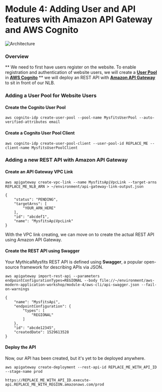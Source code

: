 # Module 4: Adding User and API features with Amazon API Gateway and AWS Cognito

![Architecture](/images/module-4/architecture-module-4.png)

### Overview

** We need to first have users register on the website.  To enable registration and authentication of website users, we will create a [**User Pool**](https://docs.aws.amazon.com/cognito/latest/developerguide/cognito-user-identity-pools.html) in [**AWS Cognito**](http://aws.amazon.com/cognito/) 
** we will deploy an REST API with [**Amazon API Gateway**](https://aws.amazon.com/api-gateway/) to sit in front of our NLB. 
### Adding a User Pool for Website Users

#### Create the Cognito User Pool

```
aws cognito-idp create-user-pool --pool-name MysfitsUserPool --auto-verified-attributes email
```

#### Create a Cognito User Pool Client

```
aws cognito-idp create-user-pool-client --user-pool-id REPLACE_ME --client-name MysfitsUserPoolClient
```

### Adding a new REST API with Amazon API Gateway

#### Create an API Gateway VPC Link

```
aws apigateway create-vpc-link --name MysfitsApiVpcLink --target-arns REPLACE_ME_NLB_ARN > ~/environment/api-gateway-link-output.json
```

```
{
    "status": "PENDING",
    "targetArns": [
        "YOUR_ARN_HERE"
    ],
    "id": "abcdef1",
    "name": "MysfitsApiVpcLink"
}
```

With the VPC link creating, we can move on to create the actual REST API using Amazon API Gateway.  

#### Create the REST API using Swagger

Your MythicalMysfits REST API is defined using **Swagger**, a popular open-source framework for describing APIs via JSON.  

```
aws apigateway import-rest-api --parameters endpointConfigurationTypes=REGIONAL --body file://~/environment/aws-modern-application-workshop/module-4/aws-cli/api-swagger.json --fail-on-warnings
```

```
{
    "name": "MysfitsApi",
    "endpointConfiguration": {
        "types": [
            "REGIONAL"
        ]
    },
    "id": "abcde12345",
    "createdDate": 1529613528
}
```

#### Deploy the API

Now, our API has been created, but it's yet to be deployed anywhere. 

```
aws apigateway create-deployment --rest-api-id REPLACE_ME_WITH_API_ID --stage-name prod
```
```
https://REPLACE_ME_WITH_API_ID.execute-api.REPLACE_ME_WITH_REGION.amazonaws.com/prod
```
